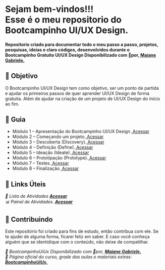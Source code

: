 
<h1> 
Sejam bem-vindos!!! <br>
Esse é o meu repositorio do Bootcampinho UI/UX Design.
</h1>


<h4> 
Repositorio criado para documentar todo o meu passo a passo, projetos, pesquisas, ideias e claro códigos, desenvolvidos durante o Bootcampinho Gratuito UI/UX Design Disponibilizado com 💛por, <a href="//maiane.com.br/sobre-mim/"> <strong>  Maiane Gabriele. </strong></a>
</h4>

<h2> 🎯 Objetivo </h2>
O Bootcampinho UI/UX Design tem como objetivo, ser um ponto de partida e ajudar os primeiros passos de quer aprender UI/UX Design de forma gratuita.
Além de ajudar na criação de um projeto de UI/UX Design do início ao fim.

<h2 dir="auto"> 🚦 Guia </h2>
<ul dir="auto">
  <li>Módulo 1 – Apresentação do Bootcampinho UI/UX Design.<a href="https:// "> Acessar </a></li>
  <li>Módulo 2 – Começando um projeto.<a href="https:// "> Acessar </a></li>
  <li>Módulo 3 – Descoberta (Discovery).<a href="https:// "> Acessar </a></li>
  <li>Módulo 4 – Definição (Define).<a href="https:// "> Acessar </a></li>
  <li>Módulo 5 – Ideação (Ideate).<a href="https:// "> Acessar </a></li>
  <li>Módulo 6 – Prototipação (Prototype).<a href="https:// "> Acessar </a></li>
  <li>Módulo 7 – Testes.<a href="https:// "> Acessar </a></li>
  <li>Módulo 8 – Finalização.<a href="https:// "> Acessar </a></li>
</ul>

<h2 dir="auto"> 🔗 Links Úteis </h2>
<p dir="auto">
<em>
  📝 Lista de Atividades
  <a href="https://www.notion.so/diegojfsr/ListaAtividades-66515455bc4b429da1884a9665f3d880"> <strong>  Acessar </strong></a>
</em>
<br>
<em>
  📊 Painel de Atividades.
  <a href="https://www.notion.so/diegojfsr/PainelAtividades-18d9d8a9ab9148fba5ce8454e3c66a1d"> <strong>  Acessar </strong></a>
</em>
</p>



<h2 dir="auto"> 🤝 Contribuindo </h2>
<p dir="auto">Este repositório foi criado para fins de estudo, então contribua com ele. Se te ajudei de alguma forma, ficarei feliz em
saber. E caso você conheça alguém que se identidique com o conteúdo, não deixe de compatilhar.</p>


<p dir="auto">
<em>
  🔶 BootcampinhoUiUx Disponibilizado com 💛por, 
  <a href="//maiane.com.br/sobre-mim/"> <strong>  Maiane Gabriele. </strong></a>
</em>
<br>
<em>
  🔶 Página oficial do curso, grade das aulas e materiais extras: 
  <a href="//lnkd.in/d2Eke74Y"> <strong>  BootcampinhoUiUx.  </strong></a>
</em>
</p>


